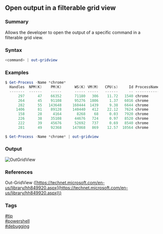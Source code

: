 ## Open output in a filterable grid view

### Summary
Allows the developer to open the output of a specific command in a filterable grid view.

### Syntax
```powershell
<command> | out-gridview
```

### Examples
```powershell
$ Get-Process -Name *chrome*
  Handles  NPM(K)    PM(K)      WS(K) VM(M)   CPU(s)     Id ProcessName                                                  
  -------  ------    -----      ----- -----   ------     -- -----------                                                  
      297      47    66352      71180   306    11.72   1540 chrome                                                       
      264      45    91108      95276  1806     1.37   6016 chrome                                                       
      282      55   143648     160444  1439     9.38   6644 chrome                                                       
     1406      81    89128     140440   412    22.12   7624 chrome                                                       
      158      28     4164       8268    68     0.03   7920 chrome                                                       
      226      38    35108      44676   724     0.97   8520 chrome                                                       
      222      39    45676      52692   737     0.69   8540 chrome                                                       
      281      49    92368     147868   869    12.57  10564 chrome    
	  
$ Get-Process -Name *chrome* | out-gridview
```

### Output
![OutGridView](https://cloud.githubusercontent.com/assets/19519411/18718518/7ab6212a-7fe9-11e6-9ac9-9b924ee8aadb.PNG)

### References
Out-GridView \([https://technet.microsoft.com/en-us/library/hh849920.aspx](https://technet.microsoft.com/en-us/library/hh849920.aspx)\)

### Tags
[#tip](../../tips.md)  
[#powershell](../powershell.md)  
[#debugging](debugging.md)
	